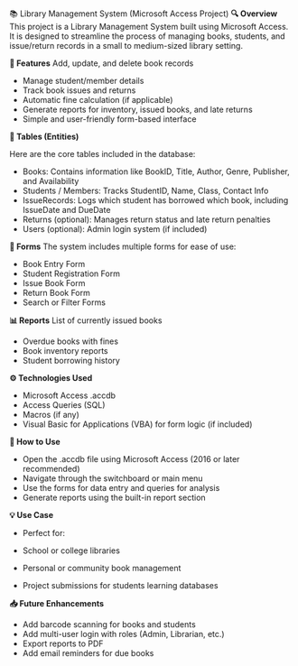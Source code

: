 📚 Library Management System (Microsoft Access Project)
**🔍 Overview**
This project is a Library Management System built using Microsoft Access. It is designed to streamline the process of managing books, students, and issue/return records in a small to medium-sized library setting.

**🎯 Features**
Add, update, and delete book records

- Manage student/member details
- Track book issues and returns
- Automatic fine calculation (if applicable)
- Generate reports for inventory, issued books, and late returns
- Simple and user-friendly form-based interface

**🧱 Tables (Entities)**

Here are the core tables included in the database:

- Books: Contains information like BookID, Title, Author, Genre, Publisher, and Availability
- Students / Members: Tracks StudentID, Name, Class, Contact Info
- IssueRecords: Logs which student has borrowed which book, including IssueDate and DueDate
- Returns (optional): Manages return status and late return penalties
- Users (optional): Admin login system (if included)

**📄 Forms**
The system includes multiple forms for ease of use:

- Book Entry Form
- Student Registration Form
- Issue Book Form
- Return Book Form
- Search or Filter Forms

**📊 Reports**
List of currently issued books

- Overdue books with fines
- Book inventory reports
- Student borrowing history

**⚙️ Technologies Used**
- Microsoft Access .accdb
- Access Queries (SQL)
- Macros (if any)
- Visual Basic for Applications (VBA) for form logic (if included)

**📝 How to Use**
- Open the .accdb file using Microsoft Access (2016 or later recommended)
- Navigate through the switchboard or main menu
- Use the forms for data entry and queries for analysis
- Generate reports using the built-in report section

**💡 Use Case**
- Perfect for:

- School or college libraries
- Personal or community book management
- Project submissions for students learning databases

**📥 Future Enhancements**
- Add barcode scanning for books and students
- Add multi-user login with roles (Admin, Librarian, etc.)
- Export reports to PDF
- Add email reminders for due books
